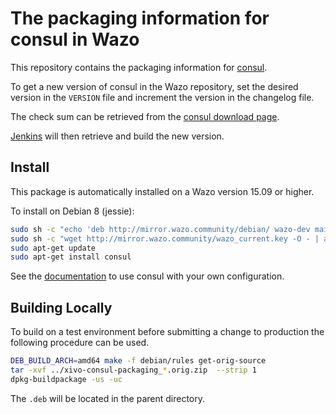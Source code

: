 # The packaging information for consul in Wazo

This repository contains the packaging information for [consul](www.consul.io).

To get a new version of consul in the Wazo repository, set the desired version
in the `VERSION` file and increment the version in the changelog file.

The check sum can be retrieved from the [consul download page](https://consul.io/downloads.html).

[Jenkins](jenkins.wazo.community) will then retrieve and build the new version.

## Install

This package is automatically installed on a Wazo version 15.09 or higher.

To install on Debian 8 (jessie):

```sh
sudo sh -c "echo 'deb http://mirror.wazo.community/debian/ wazo-dev main' > /etc/apt/sources.list.d/wazo.list"
sudo sh -c "wget http://mirror.wazo.community/wazo_current.key -O - | apt-key add -"
sudo apt-get update
sudo apt-get install consul
```

See the [documentation](http://documentation.wazo.community/en/latest/system/consul.html) to use consul with your own configuration.

## Building Locally

To build on a test environment before submitting a change to production the following procedure can be used.

```sh
DEB_BUILD_ARCH=amd64 make -f debian/rules get-orig-source
tar -xvf ../xivo-consul-packaging_*.orig.zip  --strip 1
dpkg-buildpackage -us -uc
```
The `.deb` will be located in the parent directory.
